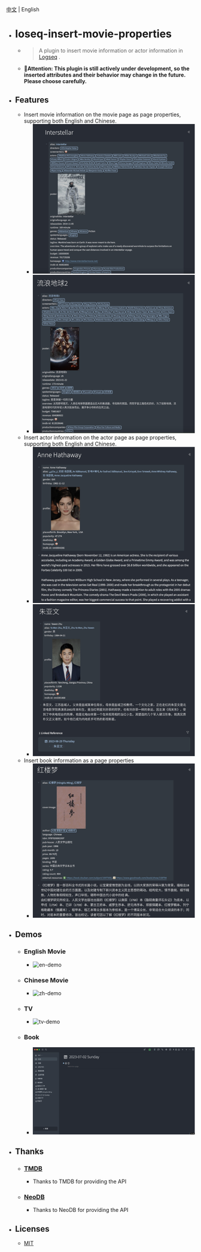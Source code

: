 [中文](./README_CN.md) | English

- # loseq-insert-movie-properties

  - > A plugin to insert movie information or actor information in [Logseq](https://logseq.com/) .

  - **📢Attention: This plugin is still actively under development, so the inserted attributes and their behavior may change in the future. Please choose carefully.**

- ## Features

  - Insert movie information on the movie page as page properties, supporting both English and Chinese.
    - ![en-img](./assets/en.jpg)
    - ![zh-img](./assets/zh.jpg)
  - Insert actor information on the actor page as page properties, supporting both English and Chinese.
    - ![en-person](./assets/en-person.jpg)
    - ![zh-person](./assets/zh-person.jpg)
  - Insert book information as a page properties
    - ![](./assets/book.jpg)

- ## Demos

  - ### English Movie
    - ![en-demo](./assets/logseq-insert-movie-properties-en-demo.gif)
  - ### Chinese Movie
    - ![zh-demo](./assets/logseq-insert-movie-properties-zh-demo.gif)
  - ### TV
    - ![tv-demo](./assets/logseq-insert-movie-properties-tv-demo.gif)
  - ### Book
    - ![book](./assets/logseq-insert-movie-properties-book-demo.gif)

- ## Thanks

  - ### [TMDB](https://www.themoviedb.org/)
    - Thanks to TMDB for providing the API
  - ### [NeoDB](https://neodb.social/)
    - Thanks to NeoDB for providing the API

- ## Licenses
  - [MIT](https://choosealicense.com/licenses/mit/)
